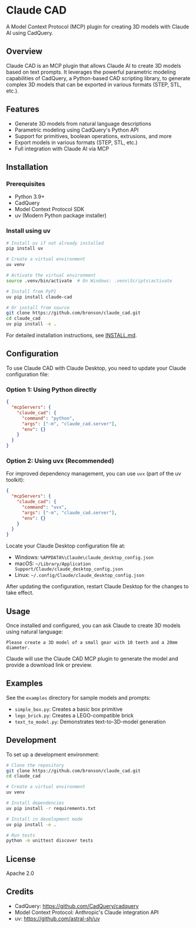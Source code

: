 # Claude CAD

A Model Context Protocol (MCP) plugin for creating 3D models with Claude AI using CadQuery.

## Overview

Claude CAD is an MCP plugin that allows Claude AI to create 3D models based on text prompts. It leverages the powerful parametric modeling capabilities of CadQuery, a Python-based CAD scripting library, to generate complex 3D models that can be exported in various formats (STEP, STL, etc.).

## Features

- Generate 3D models from natural language descriptions
- Parametric modeling using CadQuery's Python API
- Support for primitives, boolean operations, extrusions, and more
- Export models in various formats (STEP, STL, etc.)
- Full integration with Claude AI via MCP

## Installation

### Prerequisites

- Python 3.9+
- CadQuery
- Model Context Protocol SDK
- uv (Modern Python package installer)

### Install using uv

```bash
# Install uv if not already installed
pip install uv

# Create a virtual environment
uv venv

# Activate the virtual environment
source .venv/bin/activate  # On Windows: .venv\Scripts\activate

# Install from PyPI
uv pip install claude-cad

# Or install from source
git clone https://github.com/bronson/claude_cad.git
cd claude_cad
uv pip install -e .
```

For detailed installation instructions, see [INSTALL.md](INSTALL.md).

## Configuration

To use Claude CAD with Claude Desktop, you need to update your Claude configuration file:

### Option 1: Using Python directly

```json
{
  "mcpServers": {
    "claude_cad": {
      "command": "python",
      "args": ["-m", "claude_cad.server"],
      "env": {}
    }
  }
}
```

### Option 2: Using uvx (Recommended)

For improved dependency management, you can use `uvx` (part of the uv toolkit):

```json
{
  "mcpServers": {
    "claude_cad": {
      "command": "uvx", 
      "args": ["-m", "claude_cad.server"],
      "env": {}
    }
  }
}
```

Locate your Claude Desktop configuration file at:
- Windows: `%APPDATA%\Claude\claude_desktop_config.json`
- macOS: `~/Library/Application Support/Claude/claude_desktop_config.json`
- Linux: `~/.config/Claude/claude_desktop_config.json`

After updating the configuration, restart Claude Desktop for the changes to take effect.

## Usage

Once installed and configured, you can ask Claude to create 3D models using natural language:

```
Please create a 3D model of a small gear with 10 teeth and a 20mm diameter.
```

Claude will use the Claude CAD MCP plugin to generate the model and provide a download link or preview.

## Examples

See the `examples` directory for sample models and prompts:

- `simple_box.py`: Creates a basic box primitive
- `lego_brick.py`: Creates a LEGO-compatible brick
- `text_to_model.py`: Demonstrates text-to-3D-model generation

## Development

To set up a development environment:

```bash
# Clone the repository
git clone https://github.com/bronson/claude_cad.git
cd claude_cad

# Create a virtual environment
uv venv

# Install dependencies
uv pip install -r requirements.txt

# Install in development mode
uv pip install -e .

# Run tests
python -m unittest discover tests
```

## License

Apache 2.0

## Credits

- CadQuery: https://github.com/CadQuery/cadquery
- Model Context Protocol: Anthropic's Claude integration API
- uv: https://github.com/astral-sh/uv
